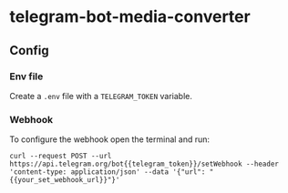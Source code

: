 # telegram-bot-media-converter


## Config

### Env file

Create a `.env` file with a `TELEGRAM_TOKEN` variable.

### Webhook

To configure the webhook open the terminal and run:
```
curl --request POST --url https://api.telegram.org/bot{{telegram_token}}/setWebhook --header 'content-type: application/json' --data '{"url": "{{your_set_webhook_url}}"}'
```